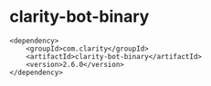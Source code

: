 # clarity-bot-binary
 
```
<dependency>
    <groupId>com.clarity</groupId>
    <artifactId>clarity-bot-binary</artifactId>
    <version>2.6.0</version>
</dependency>
```
 
